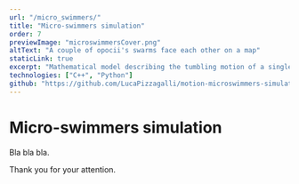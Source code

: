 ```yaml
---
url: "/micro_swimmers/"
title: "Micro-swimmers simulation"
order: 7
previewImage: "microswimmersCover.png"
altText: "A couple of opocii's swarms face each other on a map"
staticLink: true
excerpt: "Mathematical model describing the tumbling motion of a single cell organism in open and confined environment and its numerical implementation."
technologies: ["C++", "Python"]
github: "https://github.com/LucaPizzagalli/motion-microswimmers-simulation"
---
```

# Micro-swimmers simulation

Bla bla bla.

Thank you for your attention.
